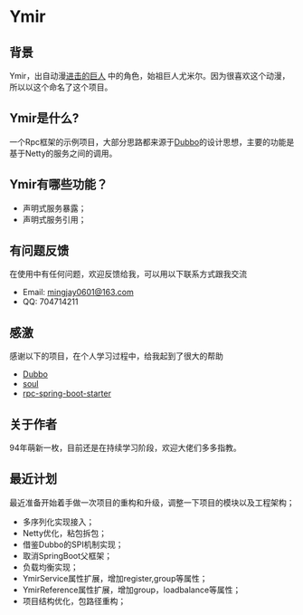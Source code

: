 # Ymir
## 背景
Ymir，出自动漫[进击的巨人](https://baike.baidu.com/item/%E8%BF%9B%E5%87%BB%E7%9A%84%E5%B7%A8%E4%BA%BA/65641?fr=aladdin) 中的角色，始祖巨人尤米尔。因为很喜欢这个动漫，所以以这个命名了这个项目。

## Ymir是什么?
一个Rpc框架的示例项目，大部分思路都来源于[Dubbo](http://dubbo.apache.org)的设计思想，主要的功能是基于Netty的服务之间的调用。

## Ymir有哪些功能？

* 声明式服务暴露；
* 声明式服务引用；

## 有问题反馈
在使用中有任何问题，欢迎反馈给我，可以用以下联系方式跟我交流
* Email: mingjay0601@163.com
* QQ: 704714211

## 感激
感谢以下的项目，在个人学习过程中，给我起到了很大的帮助

* [Dubbo](http://dubbo.apache.org/zh-cn/)
* [soul](https://github.com/dromara/soul)
* [rpc-spring-boot-starter](https://github.com/2YSP/rpc-spring-boot-starter)

## 关于作者
94年萌新一枚，目前还是在持续学习阶段，欢迎大佬们多多指教。

## 最近计划
最近准备开始着手做一次项目的重构和升级，调整一下项目的模块以及工程架构；
* 多序列化实现接入；
* Netty优化，粘包拆包；
* 借鉴Dubbo的SPI机制实现；
* 取消SpringBoot父框架；
* 负载均衡实现；
* YmirService属性扩展，增加register,group等属性；
* YmirReference属性扩展，增加group，loadbalance等属性；
* 项目结构优化，包路径重构；
